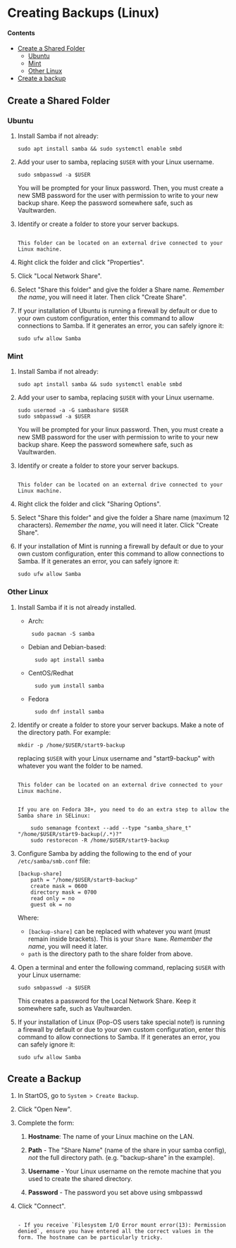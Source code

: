 # Creating Backups (Linux)

#### Contents

- [Create a Shared Folder](#create-a-shared-folder)
  - [Ubuntu](#ubuntu)
  - [Mint](#mint)
  - [Other Linux](#other-linux)
- [Create a backup](#create-a-backup)

## Create a Shared Folder

### Ubuntu

1.  Install Samba if not already:

        sudo apt install samba && sudo systemctl enable smbd

1.  Add your user to samba, replacing `$USER` with your Linux username.

        sudo smbpasswd -a $USER

    You will be prompted for your linux password. Then, you must create a new SMB password for the user with permission to write to your new backup share. Keep the password somewhere safe, such as Vaultwarden.

1.  Identify or create a folder to store your server backups.

    ```admonish tip

    This folder can be located on an external drive connected to your Linux machine.
    ```

1.  Right click the folder and click "Properties".

1.  Click "Local Network Share".

1.  Select "Share this folder" and give the folder a Share name. _Remember the name_, you will need it later. Then click "Create Share".

1.  If your installation of Ubuntu is running a firewall by default or due to your own custom configuration, enter this command to allow connections to Samba. If it generates an error, you can safely ignore it:

        sudo ufw allow Samba

### Mint

1.  Install Samba if not already:

        sudo apt install samba && sudo systemctl enable smbd

1.  Add your user to samba, replacing `$USER` with your Linux username.

        sudo usermod -a -G sambashare $USER
        sudo smbpasswd -a $USER

    You will be prompted for your linux password. Then, you must create a new SMB password for the user with permission to write to your new backup share. Keep the password somewhere safe, such as Vaultwarden.

1.  Identify or create a folder to store your server backups.

    ```admonish tip

    This folder can be located on an external drive connected to your Linux machine.
    ```

1.  Right click the folder and click "Sharing Options".

1.  Select "Share this folder" and give the folder a Share name (maximum 12 characters). _Remember the name_, you will need it later. Click "Create Share".

1.  If your installation of Mint is running a firewall by default or due to your own custom configuration, enter this command to allow connections to Samba. If it generates an error, you can safely ignore it:

        sudo ufw allow Samba

### Other Linux

1.  Install Samba if it is not already installed.

    - Arch:

           sudo pacman -S samba

    - Debian and Debian-based:

            sudo apt install samba

    - CentOS/Redhat

            sudo yum install samba

    - Fedora

            sudo dnf install samba

1.  Identify or create a folder to store your server backups. Make a note of the directory path. For example:

        mkdir -p /home/$USER/start9-backup

    replacing `$USER` with your Linux username and "start9-backup" with whatever you want the folder to be named.

    ```admonish tip

    This folder can be located on an external drive connected to your Linux machine.
    ```

    ```admonish warning

    If you are on Fedora 38+, you need to do an extra step to allow the Samba share in SELinux:

        sudo semanage fcontext --add --type "samba_share_t" "/home/$USER/start9-backup(/.*)?"
        sudo restorecon -R /home/$USER/start9-backup
    ```

1.  Configure Samba by adding the following to the end of your `/etc/samba/smb.conf` file:

        [backup-share]
            path = "/home/$USER/start9-backup"
            create mask = 0600
            directory mask = 0700
            read only = no
            guest ok = no

    Where:

    - `[backup-share]` can be replaced with whatever you want (must remain inside brackets). This is your `Share Name`. _Remember the name_, you will need it later.
    - `path` is the directory path to the share folder from above.

1.  Open a terminal and enter the following command, replacing `$USER` with your Linux username:

        sudo smbpasswd -a $USER

    This creates a password for the Local Network Share. Keep it somewhere safe, such as Vaultwarden.

1.  If your installation of Linux (Pop-OS users take special note!) is running a firewall by default or due to your own custom configuration, enter this command to allow connections to Samba. If it generates an error, you can safely ignore it:

        sudo ufw allow Samba

## Create a Backup

1.  In StartOS, go to `System > Create Backup`.

1.  Click "Open New".

1.  Complete the form:

    1.  **Hostname**: The name of your Linux machine on the LAN.

    1.  **Path** - The "Share Name" (name of the share in your samba config), _not_ the full directory path. (e.g. "backup-share" in the example).

    1.  **Username** - Your Linux username on the remote machine that you used to create the shared directory.

    1.  **Password** - The password you set above using smbpasswd

1.  Click "Connect".

    ```admonish warning title="Troubleshooting"

    - If you receive `Filesystem I/O Error mount error(13): Permission denied`, ensure you have entered all the correct values in the form. The hostname can be particularly tricky.
    ```
